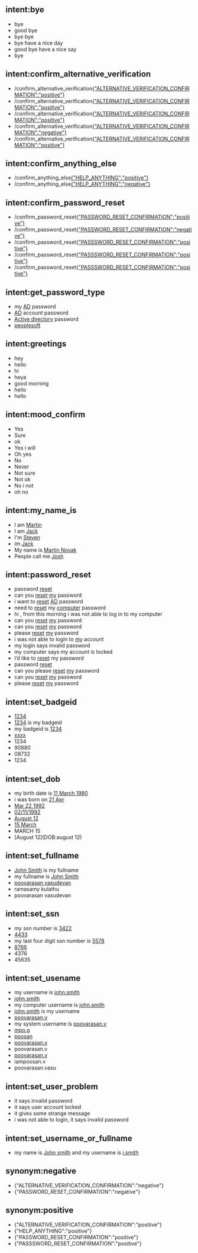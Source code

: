 ## intent:bye
- bye
- good bye
- bye bye
- bye have a nice day
- good bye have a nice say
- bye

## intent:confirm_alternative_verification
- /confirm_alternative_verification[{"ALTERNATIVE_VERIFICATION_CONFIRMATION":"positive"}](ALTERNATIVE_VERIFICATION_CONFIRMATION:positive)
- /confirm_alternative_verification[{"ALTERNATIVE_VERIFICATION_CONFIRMATION":"positive"}](ALTERNATIVE_VERIFICATION_CONFIRMATION:positive)
- /confirm_alternative_verification[{"ALTERNATIVE_VERIFICATION_CONFIRMATION":"positive"}](ALTERNATIVE_VERIFICATION_CONFIRMATION:positive)
- /confirm_alternative_verification[{"ALTERNATIVE_VERIFICATION_CONFIRMATION":"negative"}](ALTERNATIVE_VERIFICATION_CONFIRMATION:negative)
- /confirm_alternative_verification[{"ALTERNATIVE_VERIFICATION_CONFIRMATION":"positive"}](ALTERNATIVE_VERIFICATION_CONFIRMATION:positive)

## intent:confirm_anything_else
- /confirm_anything_else[{"HELP_ANYTHING":"positive"}](HELP_ANYTHING:positive)
- /confirm_anything_else[{"HELP_ANYTHING":"negative"}](HELP_ANYTHING:negative)

## intent:confirm_password_reset
- /confirm_password_reset[{"PASSWORD_RESET_CONFIRMATION":"positive"}](PASSWORD_RESET_CONFIRMATION:positive)
- /confirm_password_reset[{"PASSWORD_RESET_CONFIRMATION":"negative"}](PASSWORD_RESET_CONFIRMATION:negative)
- /confirm_password_reset[{"PASSSWORD_RESET_CONFIRMATION":"positive"}](PASSSWORD_RESET_CONFIRMATION:positive)
- /confirm_password_reset[{"PASSSWORD_RESET_CONFIRMATION":"positive"}](PASSSWORD_RESET_CONFIRMATION:positive)
- /confirm_password_reset[{"PASSSWORD_RESET_CONFIRMATION":"positive"}](PASSSWORD_RESET_CONFIRMATION:positive)

## intent:get_password_type
- my [AD](ACCOUNT_TYPE) password
- [AD](ACCOUNT_TYPE) account password
- [Active directory](ACCOUNT_TYPE) password
- [peoplesoft](ACCOUNT_TYPE)

## intent:greetings
- hey
- hello
- hi
- heya
- good morning
- hello
- hello


## intent:mood_confirm
- Yes
- Sure
- ok
- Yes i will
- Oh yes
- No
- Never
- Not sure
- Not ok
- No i not
- oh no

## intent:my_name_is
- I am [Martin](PERSON)
- I am [Jack](PERSON)
- I'm [Steven](PERSON)
- im [Jack](PERSON)
- My name is [Martin Novak](PERSON)
- People call me [Josh](PERSON)

## intent:password_reset
- password [reset](DO_ACTION)
- can you [reset](DO_ACTION) [my](SOURCE_ACCOUNT) password
- i want to [reset](DO_ACTION) [AD](ACCOUNT_TYPE) password
- need to [reset](DO_ACTION) my [computer](ACCOUNT_TYPE) password
- hi ,  from this morning i was not able to log in to my computer
- can you [reset](DO_ACTION) [my](SOURCE_ACCOUNT) password
- can you [reset](DO_ACTION) [my](SOURCE_ACCOUNT) password
- please [reset](DO_ACTION) [my](SOURCE_ACCOUNT) password
- i was not able to login to [my](SOURCE_ACCOUNT) account
- my login says invalid password
- my computer says my account is locked
- I’d like to [reset](DO_ACTION) my password
- password [reset](DO_ACTION)
- can you please [reset](DO_ACTION) [my](SOURCE_ACCOUNT) password
- can you [reset](DO_ACTION) [my](SOURCE_ACCOUNT) password
- please [reset](DO_ACTION) [my](SOURCE_ACCOUNT) password

## intent:set_badgeid
- [1234](BADGEID)
- [1234](BADGEID) is my badgeid
- my badgeid is [1234](BADGEID)
- [xxxx](BADGEID)
- 1234
- 90880
- 08732
- 1234

## intent:set_dob
- my birth date is [11 March 1980](DOB)
- i was born on [21 Apr](DOB)
- [Mar 22 1992](DOB)
- [02/11/1992](DOB)
- [August 12](DOB)
- [15 March](DOB)
- MARCH 15
- [August 12](DOB:august 12)

## intent:set_fullname
- [John Smith](FULLNAME) is my fullname
- my fullname is [John Smith](FULLNAME)
- [poovarasan vasudevan](FULLNAME)
- ramasamy kulathu
- poovarasan vasudevan

## intent:set_ssn
- my ssn number is [3422](SSN)
- [4433](SSN)
- my last four digit ssn number is [5578](SSN)
- [8766](SSN)
- 4376
- 45635

## intent:set_usename
- my username is [john.smith](USERNAME)
- [john.smith](USERNAME)
- my computer username is [john.smith](USERNAME)
- [john.smith](USERNAME) is my username
- [poovarasan.v](USERNAME)
- my system username is [poovarasan.v](USERNAME)
- [mpo.g](USERNAME)
- [poosan](FULLNAME)
- [poovarasan.v](USERNAME)
- poovarasan.v
- [poovarasan.v](USERNAME)
- iampoosan.v
- poovarasan.vasu

## intent:set_user_problem
- it says invalid password
- it says user account locked
- it gives some strange message
- i was not able to login, it says invalid password

## intent:set_username_or_fullname
- my name is [John smith](NAME) and my username is [j.smith](USERNAME)

## synonym:negative
- {"ALTERNATIVE_VERIFICATION_CONFIRMATION":"negative"}
- {"PASSWORD_RESET_CONFIRMATION":"negative"}

## synonym:positive
- {"ALTERNATIVE_VERIFICATION_CONFIRMATION":"positive"}
- {"HELP_ANYTHING":"positive"}
- {"PASSWORD_RESET_CONFIRMATION":"positive"}
- {"PASSSWORD_RESET_CONFIRMATION":"positive"}
